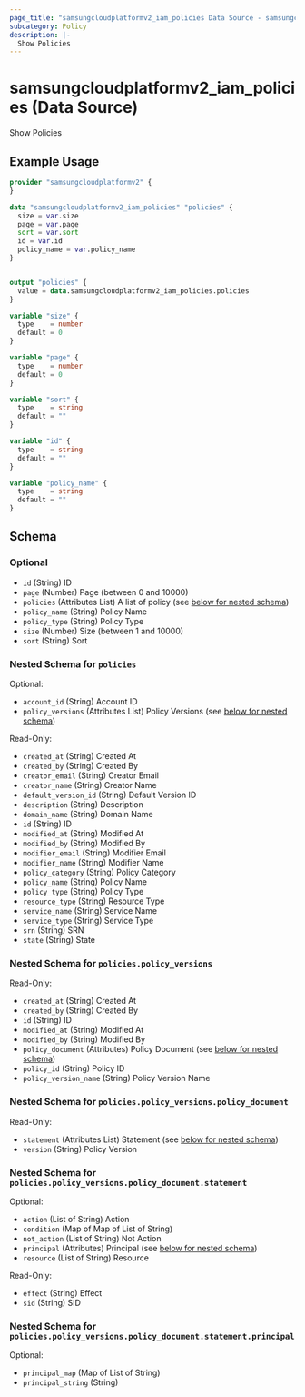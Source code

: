 ```yaml
---
page_title: "samsungcloudplatformv2_iam_policies Data Source - samsungcloudplatformv2"
subcategory: Policy
description: |-
  Show Policies
---
```


# samsungcloudplatformv2_iam_policies (Data Source)

Show Policies

## Example Usage

```terraform
provider "samsungcloudplatformv2" {
}

data "samsungcloudplatformv2_iam_policies" "policies" {
  size = var.size
  page = var.page
  sort = var.sort
  id = var.id
  policy_name = var.policy_name
}


output "policies" {
  value = data.samsungcloudplatformv2_iam_policies.policies
}

variable "size" {
  type    = number
  default = 0
}

variable "page" {
  type    = number
  default = 0
}

variable "sort" {
  type    = string
  default = ""
}

variable "id" {
  type    = string
  default = ""
}

variable "policy_name" {
  type    = string
  default = ""
}
```

<!-- schema generated by tfplugindocs -->
## Schema

### Optional

- `id` (String) ID
- `page` (Number) Page (between 0 and 10000)
- `policies` (Attributes List) A list of policy (see [below for nested schema](#nestedatt--policies))
- `policy_name` (String) Policy Name
- `policy_type` (String) Policy Type
- `size` (Number) Size (between 1 and 10000)
- `sort` (String) Sort

<a id="nestedatt--policies"></a>
### Nested Schema for `policies`

Optional:

- `account_id` (String) Account ID
- `policy_versions` (Attributes List) Policy Versions (see [below for nested schema](#nestedatt--policies--policy_versions))

Read-Only:

- `created_at` (String) Created At
- `created_by` (String) Created By
- `creator_email` (String) Creator Email
- `creator_name` (String) Creator Name
- `default_version_id` (String) Default Version ID
- `description` (String) Description
- `domain_name` (String) Domain Name
- `id` (String) ID
- `modified_at` (String) Modified At
- `modified_by` (String) Modified By
- `modifier_email` (String) Modifier Email
- `modifier_name` (String) Modifier Name
- `policy_category` (String) Policy Category
- `policy_name` (String) Policy Name
- `policy_type` (String) Policy Type
- `resource_type` (String) Resource Type
- `service_name` (String) Service Name
- `service_type` (String) Service Type
- `srn` (String) SRN
- `state` (String) State

<a id="nestedatt--policies--policy_versions"></a>
### Nested Schema for `policies.policy_versions`

Read-Only:

- `created_at` (String) Created At
- `created_by` (String) Created By
- `id` (String) ID
- `modified_at` (String) Modified At
- `modified_by` (String) Modified By
- `policy_document` (Attributes) Policy Document (see [below for nested schema](#nestedatt--policies--policy_versions--policy_document))
- `policy_id` (String) Policy ID
- `policy_version_name` (String) Policy Version Name

<a id="nestedatt--policies--policy_versions--policy_document"></a>
### Nested Schema for `policies.policy_versions.policy_document`

Read-Only:

- `statement` (Attributes List) Statement (see [below for nested schema](#nestedatt--policies--policy_versions--policy_document--statement))
- `version` (String) Policy Version

<a id="nestedatt--policies--policy_versions--policy_document--statement"></a>
### Nested Schema for `policies.policy_versions.policy_document.statement`

Optional:

- `action` (List of String) Action
- `condition` (Map of Map of List of String)
- `not_action` (List of String) Not Action
- `principal` (Attributes) Principal (see [below for nested schema](#nestedatt--policies--policy_versions--policy_document--statement--principal))
- `resource` (List of String) Resource

Read-Only:

- `effect` (String) Effect
- `sid` (String) SID

<a id="nestedatt--policies--policy_versions--policy_document--statement--principal"></a>
### Nested Schema for `policies.policy_versions.policy_document.statement.principal`

Optional:

- `principal_map` (Map of List of String)
- `principal_string` (String)